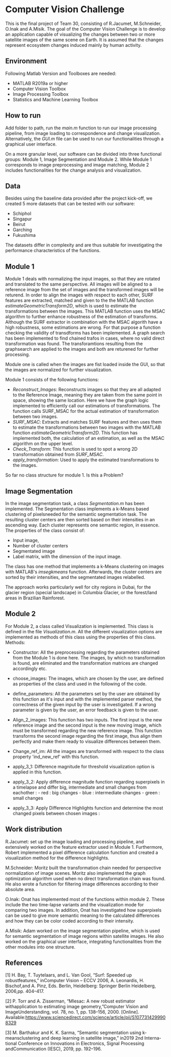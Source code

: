 # Computer Vision Challenge
This is the final project of Team 30, consisting of R.Jacumet, M.Schneider, O.Inak and A.Misik. The goal of the Computer Vision Challenge is to develop an application capable of visualizing the changes between two or more satellite images of the same scene on Earth. It is assumed that the changes represent ecosystem changes induced mainly by human activity. 


## Environment
Following Matlab Version and Toolboxes are needed:

- MATLAB R2019a or higher
- Computer Vision Toolbox
- Image Processing Toolbox
- Statistics and Machine Learning Toolbox

## How to run
Add folder to path, run the *main.m* function to run our image processing pipeline, from image loading to correspondence and change visualization. Alternatively, the *GUI.m* file can be used to run our functionalities through a graphical user interface. 

On a more granular level, our software can be divided into three functional groups: Module 1, Image Segmentation and Module 2. While Module 1 corresponds to image preprocessing and image matching, Module 2 includes functionalities for the change analysis and visualization.

## Data 
Besides using the baseline data provided after the project kick-off, we created 5 more datasets that can be tested with our software:

- Schiphol
- Singapur
- Beirut
- Garching
- Fukushima

The datasets differ in complexity and are thus suitable for investigating the performance characteristics of the functions.

## Module 1 

Module 1 deals with normalizing the input images, so that they are rotated and translated to the same perspective.
All images will be aligned to a reference image from the set of images and the transformed images will be returend.
In order to align the images with respect to each other, SURF features are extracted, matched and given to the the MATLAB function *estimateGeometricTransform2D*, which is used to estimate the transformations between the images.
This MATLAB function uses the MSAC algorithm to further enhance robustness of the estimation of transforms.
Although the SURF extractor in combination with the MSAC algorith have a high robustness, some estimations are wrong.
For that purpose a function checking the validity of transdforms has been implemented.
A graph search has been implemented to find chained trafos in cases, where no valid direct transformation was found.
The transforamtions resulting from the graphsearch are applied to the images and both are returened for further processing.

Module one is called when the images are fist loaded inside the GUI, so that the images are normalized for further visualization.


Module 1 consists of the following functions:
- *Reconstruct_Images*: Reconstructs images so that they are all adapted to the Reference Image, meaning they are taken from the same point in space, showing the same location.
Here we have the graph logic implemented to efficiently call our estimations of transformations. The function calls SURF_MSAC for the actual estimation of transformation between two images.
- *SURF_MSAC*: Extracts and matches SURF features and then uses them to estimate the transformations between two images with the MATLAB function *estimateGeometricTransform2D*.
This function has implemented both, the calculation of an estimation, as well as the MSAC algorithm on the upper level.
- *Check_Transform*: This function is used to spot a wrong 2D transformation obtained from *SURF_MSAC*.
- *apply_transformation*: Used to apply the estimated transformations to the images.


So far no class structure for module 1. Is this a Problem?

## Image Segmentation
In the image segmentation task, a class *Segmentation.m* has been implemented. The Segmentation class implements a k-Means based clustering of pixelsneeded for the semantic segmentation task. The resulting cluster centers are then sorted based on their intensities in an ascending way. Each
cluster represents one semantic region, in essence. The properties of the class consist of:

- Input image,
- Number of cluster centers
- Segmentated image 
- Label matrix, with the dimension of the input image. 

The class has one method that implements a k-Means clustering on images with MATLAB's *imsegkmeans* function. Afterwards, the cluster centers are sorted by their intensities, and the segmentated images relabelled.

The approach works particularly well for city regions in Dubai, for the glacier region (special landscape) in Columbia Glacier, or the forest/land areas in Brazilian Rainforest.
 
## Module 2
For Module 2, a class called Visualization is implemented. This class is defined in the file *Visualization.m*. All the different visualization options are implemented as methods of this class using the properties of this class. 
Methods:
- Constructor: All the preprocessing regarding the parameters obtained from the Module 1 is done here. The images, by which no transformation is found, are eliminated and the transformation matrices are changed accordingly etc.

- choose_images: The images, which are chosen by the user, are defined as properties of the class and used in the following of the code.

- define_parameters: All the parameters set by the user are obtained by this function as it's input and with the implemented parser method, the correctness of the given input by the user is investigated. If a wrong parameter is given by the user, an error feedback is given to the user.

- Align_2_images: This function has two inputs. The first input is the new reference image and the second input is the new moving image, which must be transformed regarding the new reference image. This function transforms the second image regarding the first image, thus align them perfectly and make them ready to visualize differences between them.

- Change_ref_im: All the images are transformed with respect to the class property 'ind_new_ref' with this function.

- apply_3_1: Difference magnitude for threshold visualization option is applied in this function.

- apply_3_2: Apply difference magnitude function regarding superpixels in a timelapse and differ big, intermediate and small changes from eachother :
			 - red : big changes 
    	                 - blue : intermediate changes
    	                 - green : small changes

- apply_3_3: Apply Difference Highlights function and determine the most changed pixels between chosen images :

## Work distribution
R.Jacumet: set up the image loading and processing pipeline, and extensively worked on the feature extractor used in Module 1. Furthermore, Robert implemented a pixel difference calculation function and created a visualization method for the difference highlights.

M.Schneider: Moritz built the transformation chain needed for perspective normalization of image scenes. Moritz also implemented the graph optimization algorithm used when no direct transformation chain was found. He also wrote a function for filtering image differences according to their absolute area.

O.Inak: Onat has implemented most of the functions within module 2. These include the two time-lapse variants and the visualization mode for comparing two images. In addition, Onat has investigated how superpixels can be used to give more semantic meaning to the calculated differences and how they can be color coded according to their intensity.

A.Misik: Adam worked on the image segmentation pipeline, which is used for semantic segmentation of image regions within satellite images. He also worked on the graphical user interface, integrating functionalities from the other modules into one structure.


## References 
[1] H.  Bay,  T.  Tuytelaars,  and  L.  Van  Gool,  “Surf:  Speeded  up  robustfeatures,” inComputer Vision – ECCV 2006, A. Leonardis, H. Bischof,and A. Pinz, Eds.   Berlin, Heidelberg: Springer Berlin Heidelberg, 2006,pp. 404–417.

[2]    P.   Torr   and   A.   Zisserman,   “Mlesac:   A   new   robust   estimator   withapplication to estimating image geometry,”Computer Vision and ImageUnderstanding,  vol.  78,  no.  1,  pp.  138–156,  2000.  [Online].  Available:https://www.sciencedirect.com/science/article/pii/S1077314299908329

[3]    M. Barthakur and K. K. Sarma, “Semantic segmentation using k-meansclustering  and  deep  learning  in  satellite  image,”  in2019 2nd Interna-tional Conference on Innovations in Electronics, Signal Processing andCommunication (IESC), 2019, pp. 192–196.
 
